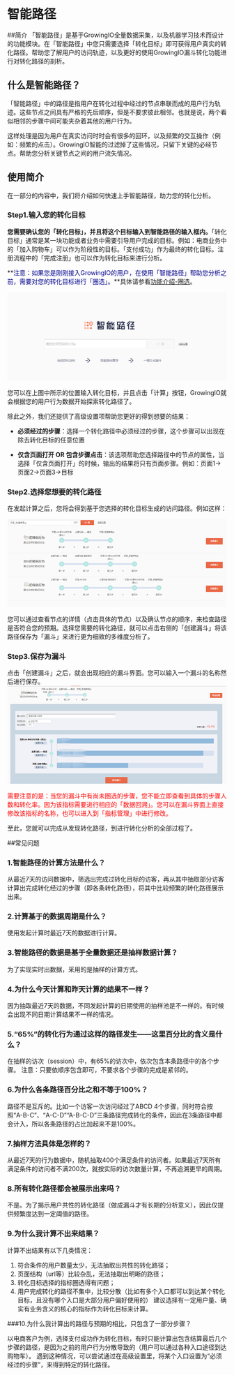 # 智能路径  

##简介
「智能路径」是基于GrowingIO全量数据采集，以及机器学习技术而设计的功能模块。在「智能路径」中您只需要选择「转化目标」即可获得用户真实的转化路径。帮助您了解用户的访问轨迹，以及更好的使用GrowingIO漏斗转化功能进行对转化路径的剖析。

## 什么是智能路径？
「智能路径」中的路径是指用户在转化过程中经过的节点串联而成的用户行为轨迹。这些节点之间具有严格的先后顺序，但是不要求彼此相邻。也就是说，两个看似相邻的步骤中间可能夹杂着其他的用户行为。

这样处理是因为用户在真实访问时时会有很多的回环，以及频繁的交互操作（例如：频繁的点击）。GrowingIO智能的过滤掉了这些情况，只留下关键的必经节点。帮助您分析关键节点之间的用户流失情况。

## 使用简介
在一部分的内容中，我们将介绍如何快速上手智能路径，助力您的转化分析。

### Step1.输入您的转化目标
**您需要确认您的「转化目标」，并且将这个目标输入到智能路径的输入框内。**「转化目标」通常是某一块功能或者业务中需要引导用户完成的目标。例如：电商业务中的「加入购物车」可以作为阶段性的目标。「支付成功」作为最终的转化目标。注册流程中的「完成注册」也可以作为转化目标来进行分析。

**<font color=darkblue>注意：如果您是刚刚接入GrowingIO的用户，在使用「智能路径」帮助您分析之前，需要对您的转化目标进行「圈选」。</font>**具体请参看[功能介绍-圈选](https://help.growingio.com/Features/circle.html)。

![](/assets/zhinenglujing/1.png)
      
      
您可以在上图中所示的位置输入转化目标，并且点击「计算」按钮，GrowingIO就会根据您的用户行为数据开始探索转化路径了。  

除此之外，我们还提供了高级设置项帮助您更好的得到想要的结果：

* **必须经过的步骤**：选择一个转化路径中必须经过的步骤，这个步骤可以出现在除去转化目标的任意位置

* **仅含页面打开 OR 包含步骤点击**：该选项帮助您选择路径中的节点的属性，当选择「仅含页面打开」的时候，输出的结果将只有页面步骤。例如：页面1->页面2->页面3->目标


### Step2.选择您想要的转化路径
在发起计算之后，您将会得到基于您选择的转化目标生成的访问路径。例如这样：
   
![](/assets/zhinenglujing/2.png)
     
您可以通过查看节点的详情（点击具体的节点）以及确认节点的顺序，来检查路径是否符合您的预期。选择您需要的转化路径，就可以点击右侧的「创建漏斗」将该路径保存为「漏斗」来进行更为细致的多维度分析了。     

### Step3.保存为漏斗
点击「创建漏斗」之后，就会出现相应的漏斗界面。您可以输入一个漏斗的名称然后进行保存。
![](/assets/zhinenglujing/3.png)

<font color=red>需要注意的是：当您的漏斗中有尚未圈选的步骤，您不能立即查看到具体的步骤人数和转化率。因为该指标需要进行相应的「数据回溯」。您可以在漏斗界面上直接修改该指标的名称，也可以进入到「指标管理」中进行修改。</font>


至此，您就可以完成从发现转化路径，到进行转化分析的全部过程了。


##常见问题

### 1.智能路径的计算方法是什么？  

从最近7天的访问数据中，筛选出完成过转化目标的访客，再从其中抽取部分访客计算出完成转化经过的步骤（即各条转化路径），将其中比较频繁的转化路径展示出来。

### 2.计算基于的数据周期是什么？  

使用发起计算时最近7天的数据进行计算。

### 3.智能路径的数据是基于全量数据还是抽样数据计算？  

为了实现实时出数据，采用的是抽样的计算方式。

### 4.为什么今天计算和昨天计算的结果不一样？  

因为抽取最近7天的数据，不同发起计算的日期使用的抽样池是不一样的。有时候会出现不同日期计算结果不一样的情况。

### 5.“65%”的转化行为通过这样的路径发生——这里百分比的含义是什么？  

在抽样的访次（session）中，有65%的访次中，依次包含本条路径中的各个步骤。
注意：只要依顺序包含即可，不要求各个步骤的完成是紧邻的。

### 6.为什么各条路径百分比之和不等于100%？  

路径不是互斥的。比如一个访客一次访问经过了ABCD 4个步骤，同时符合按照“A-B-C”、“A-C-D”“A-B-C-D”三条路径完成转化的条件，因此在3条路径中都会计入，所以各条路径的占比加起来不是100%。

### 7.抽样方法具体是怎样的？  

从最近7天的行为数据中，随机抽取400个满足条件的访问者。如果最近7天所有满足条件的访问者不满200次，就按实际的访次数量计算，不再追溯更早的周期。

### 8.所有转化路径都会被展示出来吗？  

不是。为了揭示用户共性的转化路径（做成漏斗才有长期的分析意义），因此仅提供频繁度达到一定阈值的路径。

### 9.为什么我计算不出来结果？  

计算不出结果有以下几类情况：
1. 符合条件的用户数量太少，无法抽取出共性的转化路径；
2. 页面结构（url等）比较杂乱，无法抽取出明晰的路径；
3. 转化目标选择的指标圈选得有问题；
4. 用户完成转化的路径不集中，比较分散（比如有多个入口都可以到达某个转化目标，且没有哪个入口是大部分用户偏好使用的）
建议选择有一定用户量、确实有业务含义的核心的指标作为转化目标来计算。

###10.为什么我计算出的路径与预期的相比，只包含了一部分步骤？  

以电商客户为例，选择支付成功作为转化目标，有时只能计算出包含结算最后几个步骤的路径，是因为之前的用户行为分散导致的（用户可以通过各种入口途径到达购物车）。
遇到这种情况，可以尝试通过在高级设置里，将某个入口设置为“必须经过的步骤”，来得到特定的转化路径。

